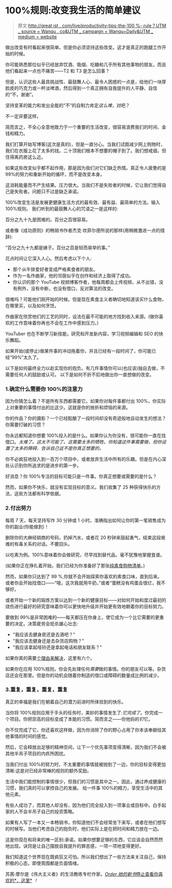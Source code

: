# 100%规则:改变我生活的简单建议

> 原文:[http://great ist . com/live/productivity-tips-the-100 %- rule？UTM _ source = Wanqu . co&UTM _ campaign = Wanqu+Daily&UTM _ medium = website](http://greatist.com/live/productivity-tips-the-100-percent-rule?utm_source=wanqu.co&utm_campaign=Wanqu+Daily&utm_medium=website)

 做出改变有时看起来很简单。但是你必须坚持这些改变。这才是真正的跑腿工作开始的时候。

你可能熟悉那位似乎已经放弃饮酒、吸烟、吃糖和几乎所有其他事物的朋友。而且他们看起来一点也不痛苦——T2 和 T3 是怎么回事？

但是，认识这些人最具挑战性、最鼓舞人心、最令人困惑的一点是，给他们一块厚脸皮的巧克力或一杯淡啤酒，然后得到一个真正拥有自我提升的人平静、自信的“不，谢谢”。

坚持变革的能力和发出全能的“不”的自制力肯定*这么难*，对吧？

不一定非要这样。

简而言之，不全心全意地致力于一个重要的生活改变，很容易浪费我们的时间、金钱和精力。

我们打算开始写博客(这次是真的)，但是一直分心。当我们试图减少网上购物时，我们在衣服上花了太多的钱。二十顶我们根本不想要的帽子到了。我们想戒烟，但住得离药房这么近。

如果这些改变似乎都不起作用，那是因为我们对它们缺乏热情。真正令人疲惫的是 99%的努力和重新开始的循环，而不是改变本身。

这消耗能量而不产生结果。压力很大。当我们不是失败者的时候，它让我们觉得自己是失败者。问题只不过是缺乏承诺。

100%改变生活是发展更健康生活方式的最有效、最有益、最简单的方法。输入 100%规则。  我们听到的最鼓舞人心的咒语之一是这样的:

百分之九十九是困难的。百分之百很容易。

或者像《成功原则》的畅销书作者杰克·坎菲尔德所说的那样(用稍微激进一点的措辞):

“百分之九十九都是婊子。百分之百是轻而易举的事。”

花点时间让它深入人心。然后考虑以下个人:

*   那个从牛排爱好者变成严格素食者的朋友。
*   作为一名作曲家，他的邻居似乎在创作和经济上取得了成功。
*   你认识的那个 YouTube 视频博客作者，他每周都会上传视频，从不出错，没有例外，没有中断，也没有借口，反对算法的改变。

很难吗？可能他们刚开始的时候。但是现在素食主义者确切地知道该买什么食物，在哪里买，以及如何烹饪。

作曲家在欣赏他们的工艺的同时，设法在最不可能的地方找到收入来源。(做你喜欢的工作意味着你再也不会在工作中感到压力。)

YouTuber 也在不断学习新技能，研究和开发新内容，学习视频编辑和 SEO 的快乐舞蹈。

如果开始(或停止)做某件事的冲动拖着你，并且已经有一段时间了，你可能已经“99%”太久了。

以下是如何最终全力以赴实现你的抱负。有几件事情你可以(也应该)独自去做，不需要任何人的鼓励或认可。  以下是如何不折不扣地做出你一直想做的改变。

### 1.确定什么需要你 100%的注意力

因为你猜怎么着？不是所有东西都需要它。如果你对每件事都付出 100%，你实际上对重要的事情付出的比这少。这就是你的挫折和烦恼的来源。

你的作品？你的摄影？一个已经酝酿了一段时间却没有奇迹般地自动发生的想法？你需要打破的习惯？

你永远都知道你想要 100%投入的是什么。如果你认为你没有，很可能你一直在找借口。*太难了。这太不可能了。这需要太多的牺牲。你知道这件事需要做，但你设置了太多的障碍，告诉自己这不是你真正想要的。*

你不必疯狂地投入到一百万个项目中，或者放弃生活中所有的乐趣。但是在内心深处认识到你所追求的是进步的第一步。

好消息？你 100%专注的目标可能只是一件事。你真正想要或需要的是什么？

然而，如果你不快乐，就没有实现目标的意义。我们收集了 25 种获得快乐的方法，这些方法都有科学依据。

### 2.付出努力

每周 7 天，每天坚持写作 30 分钟或 1 小时。准确指出如何让你的第一笔销售成为你的副业(你能做到)！

删除你的大麻经销商的号码，扔掉汽水，或者花 20 秒钟来鼓起勇气，结束这段艰难的有毒关系的对话。不要回头。

以吃素为例。100%意味着你会做研究，尽早找到替代品，毫不犹豫地掌握食谱。

(如果你正在挣扎着开始，我们已经为你准备好了那张[纯素食购物清单](/eat/vegan-grocery-list)。)

然而，如果你只达到了 99 %,你就不会开始探索你喜欢的素食口味，直到后来。或者你会开始找借口——“哦，这次我就用牛奶，”或者“蛋糕没有鸡蛋会很烂，我不够好。

或者开始一个新的锻炼方案以达到一个新的健康目标——对如何开始和度过最初的烧伤进行最好的研究意味着你可以更快地升级并开始更有效地朝着你的目标努力。

要做到 99%是非常困难的——每天都压在你身上，使它成为一个比它需要的更重要的决定。决策疲劳会扼杀雄心壮志:

*   "我应该去健身房还是去酒吧？"
*   "我应该去健身还是去杂货店购物？"
*   "我应该拿起哑铃还是拿起电话和朋友联系？"

如果你真的需要[个理由来解决](/fitness/6-convincing-reasons-start-working-immediately-today)，这里有六个。

如果你在应用 100%规则，你会先处理任何*需要*做的事情。你的朋友可以等。杂货店还会在那里。但是你的动机会随着你制造的借口或障碍的数量成比例的减少。

### 3.重复，重复，重复，重复

真正的幸福是我们在朝着自己的潜力前进时所体验到的快乐。

当你将 100%规则应用于手头的任务时，美妙的事情发生了:*它完成了*。你完成一个项目。你把崇高的目标变成了本能的习惯。简而言之——你他妈的*钉*它。

你不仅完成了它，你还喜欢这样做，因为你消除了你的野心占用了你本该奉献给其他事情的时间的感觉。

然后，它会释放出足够的精神空间，让下一个优先事项变得清晰，因为我们不会被其他半吊子项目的内疚所困扰。

当我们付出 100%的努力时，不太重要的事情就被抛到了一边，你的目标变得更加清晰:这是对已经非常棒的规则的额外奖励。

生活中我们能控制的事情很少，但我们的习惯是其中之一。因此，通过养成健康的习惯，我们真的可以掌控自己的发展。  给一件事 100%的精力，享受生活中的其他元素。

有些人成功了，而其他人却没有，因为他们完全投入到一项事业或目标中。白手起家的人不会半吊子自己的投资策略。

如果有人写了一本又一本畅销书，你知道他们不会经常坐下来写，或者在他们想写的时候写。当他们考虑自己的抱负时，他们实际上是在把时间和精力放在一边。

这是你现在和将来的唯一区别:承诺。如果你想要足够的东西，它应该会自然而然地出现。诀窍是让自己摆脱自我提升的罪恶感，一项一项地变得更好。

我们知道这个世界现在既疯狂又可怕。所以我们想出了一些方法来关注自己，保持积极的心态，即使周围都是负面情绪。

苏茜·摩尔是《伟大主义者》的生活教练专栏作家。[*O*](https://www.amazon.com/Stop-Checking-Your-Likes-Incredible/dp/1608686736)[*rder 她的新书*停止查看你喜欢的*，这里*](https://www.amazon.com/Stop-Checking-Your-Likes-Incredible/dp/1608686736) *！* 